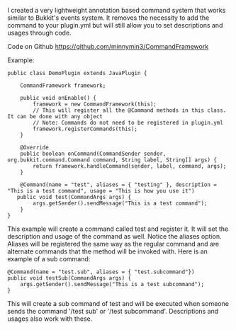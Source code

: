 I created a very lightweight annotation based command system that works similar to Bukkit's events system. It removes the necessity to add the command to your plugin.yml but will still allow you to set descriptions and usages through code.

Code on Github https://github.com/minnymin3/CommandFramework

Example:

    public class DemoPlugin extends JavaPlugin {

        CommandFramework framework;

        public void onEnable() {
            framework = new CommandFramework(this);
            // This will register all the @Command methods in this class. It can be done with any object
            // Note: Commands do not need to be registered in plugin.yml
            framework.registerCommands(this);
        }

        @Override
        public boolean onCommand(CommandSender sender, org.bukkit.command.Command command, String label, String[] args) {
            return framework.handleCommand(sender, label, command, args);
        }
    
        @Command(name = "test", aliases = { "testing" }, description = "This is a test command", usage = "This is how you use it")
       public void test(CommandArgs args) {
            args.getSender().sendMessage("This is a test command");
        }
    }

This example will create a command called test and register it. It will set the description and usage of the command as well. Notice the aliases option. Aliases will be registered the same way as the regular command and are alternate commands that the method will be invoked with. Here is an example of a sub command:

    @Command(name = "test.sub", aliases = { "test.subcommand"})
    public void testSub(CommandArgs args) {
        args.getSender().sendMessage("This is a test subcommand");
    }

This will create a sub command of test and will be executed when someone sends the command '/test sub' or '/test subcommand'. Descriptions and usages also work with these.
